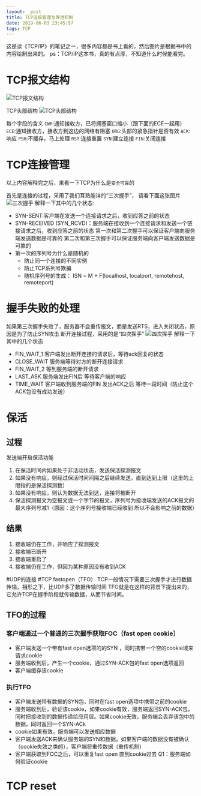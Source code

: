 ```yaml
---
layout: _post
title: TCP连接管理与保活机制
date: 2019-06-03 23:45:57
tags: TCP
---
```

这是读《TCP/IP》的笔记之一，很多内容都是书上看的，然后图片是根据书中的内容绘制出来的。
ps：TCP/IP这本书，真的有点厚，不知道什么时候能看完。
# TCP报文结构

![TCP报文结构](http://static.kaolagogogo.fun/blogimage/TCP%E6%8A%A5%E6%96%87%E7%BB%93%E6%9E%84.jpg "TCP报文结构")
<!-- 插入图片 -->
TCP头部结构
![TCP头部结构](http://static.kaolagogogo.fun/blogimage/TCP%E5%A4%B4%E9%83%A8%E7%BB%93%E6%9E%84.jpg "TCP报文结构")


<!-- 插入图片 -->
每个字段的含义 
`CWR`:通知接收方，已将拥塞窗口缩小（跟下面的ECE一起用）
`ECE`:通知接收方，接收方到这边的网络有阻塞
`URG`:头部的紧急指针是否有效
`ACK`:响应
`PSH`:不缓存，马上处理
`RST`:连接重置
`SYN`:建立连接
`FIN`:关闭连接

# TCP连接管理
以上内容解释完之后，来看一下TCP为什么是`安全可靠`的

首先是连接的过程，采用了我们耳熟能详的“三次握手”，
请看下面这张图片
![三次握手](
http://static.kaolagogogo.fun/blogimage/TCP%E4%B8%89%E6%AC%A1%E6%8F%A1%E6%89%8B.jpg "三次握手")
解释一下其中的几个状态: 
* SYN-SENT:客户端在发送一个连接请求之后，收到应答之前的状态
* SYN-RECEIVED (SYN_RCVD)：服务端在接收到一个连接请求和发送一个链接请求之后，收到应答之前的状态
第一次和第二次握手可以保证客户端向服务端发送数据是可靠的
第二次和第三次握手可以保证服务端向客户端发送数据是可靠的
* 第一次的序列号为什么是随机的
    * 防止同一个连接的不同实例
    * 防止TCP系列号欺骗
    * 随机序列号的生成： ISN = M + F(localhost, localport, remotehost, remoteport)
# 握手失败的处理
如果第三次握手失败了，服务器不会重传报文，而是发送RTS，进入关闭状态，原因是为了防止SYN攻击
断开连接过程，采用的是“四次挥手”
![四次挥手](http://static.kaolagogogo.fun/blogimage/TCP%E5%9B%9B%E6%AC%A1%E6%8C%A5%E6%89%8B.jpg "四次挥手")
解释一下其中的几个状态
* FIN_WAIT_1  客户端发出断开连接的请求后，等待ack回复的状态 
* CLOSE_WAIT  服务端等待对方的断开连接请求 
* FIN_WAIT_2  等到服务端的断开请求
* LAST_ASK 服务端发出FIN后 等待客户端的响应
* TIME_WAIT 客户端收到服务端的FIN 发出ACK之后 等待一段时间（防止这个ACK包没有成功发送）


 # 保活
 ## 过程
发送端开启保活功能
1. 在保活时间内如果处于非活动状态，发送保活探测报文
2. 如果没有响应，则经过保活时间间隔之后继续发送，直到达到上限（这里的上限指的是保活探测数）
3. 如果没有响应，则认为数据无法到达，连接将被断开
4. 保活探测报文为空报文或一个字节的报文，序列号为接收端发送的ACK报文的最大序列号减1（原因：这个序列号接收端已经收到 所以不会影响之前的数据）

## 结果
1. 接收端仍在工作，并响应了探测报文
2. 接收端已断开
3. 接收端重启了
4. 接收端仍在工作，但因为某种原因没有收到ACK

#UDP的连接 
#TCP fastopen（TFO）
TCP一般情况下需要三次握手才进行数据传输，相形之下，比UDP多了数据传输时间
TFO就是在这样的背景下提出来的，它允许TCP在握手阶段就传输数据，从而节省时间。
## TFO的过程
### 客户端通过一个普通的三次握手获取FOC（fast open cookie）
* 客户端发送一个带有fast open选项的的SYN ，同时携带一个空的cookie域来请求cookie
* 服务端收到后，产生一个cookie，通过SYN-ACK包的fast open选项返回
* 客户端缓存该cookie
### 执行TFO 
* 客户端发送带有数据的SYN包，同时在fast open选项中携带之前的cookie
* 服务端收到后，验证该cookie，如果cookie有效，服务端返回SYN-ACK包，同时把接收到的数据传递给应用层。如果cookie无效，服务端会丢弃该包中的数据，同时返回一个SYN-ACk
* cookie如果有效，服务端可以发送相应数据
* 客户端发送ACK来确认服务端的SYN和数据，如果客户端的数据没有被确认（cookie失效之类的），客户端将重传数据（重传机制）
* 客户端获取到FOC之后，可以重复fast open 直到cookie过去
Q1：服务端如何验证cookie
# TCP reset


